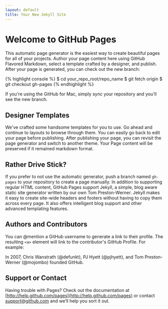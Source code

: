 ```yaml
---
layout: default
title: Your New Jekyll Site
---
```


Welcome to GitHub Pages
=======================

<p>This automatic page generator is the easiest way to create beautiful pages for all of your projects. Author your page content here using GitHub Flavored Markdown, select a template crafted by a designer, and publish. After your page is generated, you can check out the new branch:</p>

{% highlight console %}
$ cd your_repo_root/repo_name
$ git fetch origin
$ git checkout gh-pages
{% endhighlight %}

 If you're using the GitHub for Mac, simply sync your repository and you'll see the new branch.


Designer Templates
------------------

 We've crafted some handsome templates for you to use. Go ahead and continue to layouts to browse through them. You can easily go back to edit your page before publishing. After publishing your page, you can revisit the page generator and switch to another theme. Your Page content will be preserved if it remained markdown format.

Rather Drive Stick?
-------------------

 If you prefer to not use the automatic generator, push a branch named <code>gh-pages</code> to your repository to create a page manually. In addition to supporting regular HTML content, GitHub Pages support Jekyll, a simple, blog aware static site generator written by our own Tom Preston-Werner. Jekyll makes it easy to create site-wide headers and footers without having to copy them across every page. It also offers intelligent blog support and other advanced templating features.

Authors and Contributors
------------------------

You can @mention a GitHub username to generate a link to their profile. The resulting <code>&lt;a&gt;</code> element will link to the contributor's GitHub Profile. For example:
  
  In 2007, Chris Wanstrath (@defunkt), PJ Hyett (@pjhyett), and Tom Preston-Werner (@mojombo) founded GitHub.

Support or Contact
------------------

 Having trouble with Pages? Check out the documentation at [http://help.github.com/pages](http://help.github.com/pages) or contact [support@github.com](mailto:support@github.com) and we’ll help you sort it out.
